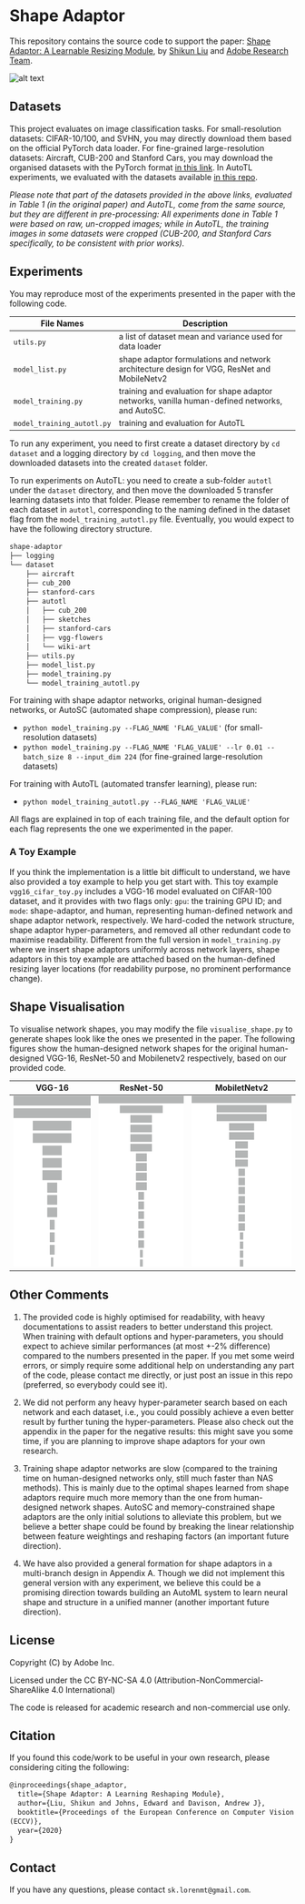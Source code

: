 # Shape Adaptor
This repository contains the source code to support the paper: [Shape Adaptor: A Learnable Resizing Module](https://arxiv.org), by [Shikun Liu](shikun.io) and [Adobe Research Team](https://research.adobe.com/). 

![alt text](visuals/resnet50.gif "Shape Visualisation of ResNet-50")



## Datasets
This project evaluates on image classification tasks. For small-resolution datasets: CIFAR-10/100, and SVHN, you may directly download them based on the official PyTorch data loader. For fine-grained large-resolution datasets: Aircraft, CUB-200 and Stanford Cars, you may download the organised datasets with the PyTorch format [in this link](https://www.dropbox.com/sh/m11soye2pj9gvv3/AAAv-aBKOQB65o_1BabkOghaa?dl=0). In AutoTL experiments, we evaluated with the datasets available [in this repo](https://github.com/arunmallya/piggyback). 

*Please note that part of the datasets provided in the above links, evaluated in Table 1 (in the original paper) and AutoTL, come from the same source, but they are different in pre-processing: All experiments done in Table 1 were based on raw, un-cropped images; while in AutoTL, the training images in some datasets were cropped (CUB-200, and Stanford Cars specifically, to be consistent with prior works).*

## Experiments
You may reproduce most of the experiments presented in the paper with the following code.

File Names | Description
---------- | -----------
`utils.py` | a list of dataset mean and variance used for data loader
`model_list.py` |  shape adaptor formulations and network architecture design for VGG, ResNet and MobileNetv2 
 `model_training.py` | training and evaluation for shape adaptor networks, vanilla human-defined networks, and AutoSC.
 `model_training_autotl.py`  | training and evaluation for AutoTL

To run any experiment, you need to first create a dataset directory by `cd dataset` and a logging directory by `cd logging`, and then move the downloaded datasets into the created `dataset` folder. 

To run experiments on AutoTL: you need to create a sub-folder `autotl` under the `dataset` directory, and then move the downloaded 5 transfer learning datasets into that folder. Please remember to rename the folder of each dataset in `autotl`, corresponding to the naming defined in the dataset flag from the  `model_training_autotl.py` file. Eventually, you would expect to have the following directory structure.

```
shape-adaptor
├── logging
└── dataset
    ├── aircraft    
    ├── cub_200  
    ├── stanford-cars
    ├── autotl
    │   ├── cub_200
    │   ├── sketches
    │   ├── stanford-cars
    │   ├── vgg-flowers
    │   └── wiki-art
    ├── utils.py
    ├── model_list.py
    ├── model_training.py
    └── model_training_autotl.py
```


For training with shape adaptor networks, original human-designed networks, or AutoSC (automated shape compression), please run: 

- `python model_training.py --FLAG_NAME 'FLAG_VALUE'` (for small-resolution datasets)
- `python model_training.py --FLAG_NAME 'FLAG_VALUE' --lr 0.01 --batch_size 8 --input_dim 224` (for fine-grained large-resolution datasets)

For training with AutoTL (automated transfer learning), please run: 

- `python model_training_autotl.py --FLAG_NAME 'FLAG_VALUE'`

All flags are explained in top of each training file, and the default option for each flag represents the one we experimented in the paper. 

### A Toy Example
If you think the implementation is a little bit difficult to understand, we have also provided a toy example to help you get start with. This toy example `vgg16_cifar_toy.py` includes a VGG-16 model evaluated on CIFAR-100 dataset, and it provides with two flags only: `gpu`: the training GPU ID; and `mode`: shape-adaptor, and human, representing human-defined network and shape adaptor network, respectively. We hard-coded the network structure, shape adaptor hyper-parameters, and removed all other redundant code to maximise readability.  Different from the full version in  `model_training.py` where we insert shape adaptors uniformly across network layers, shape adaptors in this toy example are attached based on the human-defined resizing layer locations (for readability purpose, no prominent performance change).  


## Shape Visualisation
To visualise network shapes, you may modify the file `visualise_shape.py` to generate shapes look like the ones we presented in the paper. The following figures show the human-designed network shapes for the original human-designed VGG-16, ResNet-50 and Mobilenetv2 respectively, based on our provided code.

VGG-16 | ResNet-50 | MobiletNetv2
------- | --------| ------------
<img src="visuals/vgg16.png" alt="VGG-16" height="300"> | <img src="visuals/resnet50.png" alt="ResNet-50"  height="300">  | <img src="visuals/mobilenetv2.png" alt="MobileNetv2"  height="300">

## Other Comments
1. The provided code is highly optimised for readability, with heavy documentations to assist readers to better understand this project. When training with default options and hyper-parameters, you should expect to achieve similar performances (at most +-2\% difference) compared to the numbers presented in the paper. If you met some weird errors, or simply require some additional help on understanding any part of the code, please contact me directly, or just post an issue in this repo (preferred, so everybody could see it).

2.  We did not perform any heavy hyper-parameter search based on each network and each dataset, i.e., you could possibly achieve a even better result by further tuning the hyper-parameters. Please also check out the appendix in the paper for the negative results: this might save you some time, if you are planning to improve shape adaptors for your own research.

3. Training shape adaptor networks are slow (compared to the training time on human-designed networks only, still much faster than NAS methods). This is mainly due to the optimal shapes learned from shape adaptors require much more memory than the one from human-designed network shapes. AutoSC and memory-constrained shape adaptors are the only initial solutions to alleviate this problem, but we believe a better shape could be found by breaking the linear relationship between feature weightings and reshaping factors (an important future direction).

4. We have also provided a general formation for shape adaptors in a multi-branch design in Appendix A. Though we did not implement this general version with any experiment, we believe this could be a promising direction towards building an AutoML system to learn neural shape and structure in a unified manner (another important future direction). 


## License
Copyright (C) by Adobe Inc.

Licensed under the CC BY-NC-SA 4.0 (Attribution-NonCommercial-ShareAlike 4.0 International)

The code is released for academic research and non-commercial use only.


## Citation
If you found this code/work to be useful in your own research, please considering citing the following:

```
@inproceedings{shape_adaptor,
  title={Shape Adaptor: A Learning Reshaping Module},
  author={Liu, Shikun and Johns, Edward and Davison, Andrew J},
  booktitle={Proceedings of the European Conference on Computer Vision (ECCV)},
  year={2020}
}
```


## Contact
If you have any questions, please contact `sk.lorenmt@gmail.com`.

